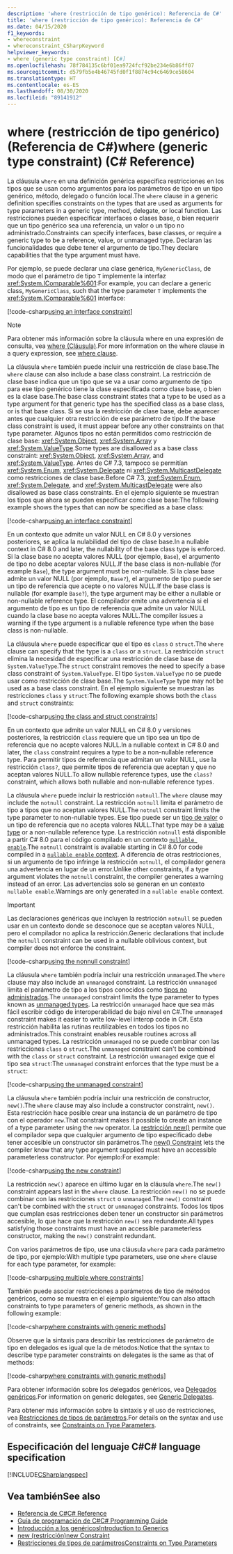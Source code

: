 ```yaml
---
description: 'where (restricción de tipo genérico): Referencia de C#'
title: 'where (restricción de tipo genérico): Referencia de C#'
ms.date: 04/15/2020
f1_keywords:
- whereconstraint
- whereconstraint_CSharpKeyword
helpviewer_keywords:
- where (generic type constraint) [C#]
ms.openlocfilehash: 78f784135c6bf01ea9724fcf92be234e6b86ff07
ms.sourcegitcommit: d579fb5e4b46745fd0f1f8874c94c6469ce58604
ms.translationtype: HT
ms.contentlocale: es-ES
ms.lasthandoff: 08/30/2020
ms.locfileid: "89141912"
---
```

# <a name="where-generic-type-constraint-c-reference"></a><span data-ttu-id="c2b57-103">where (restricción de tipo genérico) (Referencia de C#)</span><span class="sxs-lookup"><span data-stu-id="c2b57-103">where (generic type constraint) (C# Reference)</span></span>

<span data-ttu-id="c2b57-104">La cláusula `where` en una definición genérica especifica restricciones en los tipos que se usan como argumentos para los parámetros de tipo en un tipo genérico, método, delegado o función local.</span><span class="sxs-lookup"><span data-stu-id="c2b57-104">The `where` clause in a generic definition specifies constraints on the types that are used as arguments for type parameters in a generic type, method, delegate, or local function.</span></span> <span data-ttu-id="c2b57-105">Las restricciones pueden especificar interfaces o clases base, o bien requerir que un tipo genérico sea una referencia, un valor o un tipo no administrado.</span><span class="sxs-lookup"><span data-stu-id="c2b57-105">Constraints can specify interfaces, base classes, or require a generic type to be a reference, value, or unmanaged type.</span></span> <span data-ttu-id="c2b57-106">Declaran las funcionalidades que debe tener el argumento de tipo.</span><span class="sxs-lookup"><span data-stu-id="c2b57-106">They declare capabilities that the type argument must have.</span></span>

<span data-ttu-id="c2b57-107">Por ejemplo, se puede declarar una clase genérica, `MyGenericClass`, de modo que el parámetro de tipo `T` implemente la interfaz <xref:System.IComparable%601>:</span><span class="sxs-lookup"><span data-stu-id="c2b57-107">For example, you can declare a generic class, `MyGenericClass`, such that the type parameter `T` implements the <xref:System.IComparable%601> interface:</span></span>

[!code-csharp[using an interface constraint](snippets/GenericWhereConstraints.cs#1)]

> [!NOTE]
> <span data-ttu-id="c2b57-108">Para obtener más información sobre la cláusula where en una expresión de consulta, vea [where (Cláusula)](where-clause.md).</span><span class="sxs-lookup"><span data-stu-id="c2b57-108">For more information on the where clause in a query expression, see [where clause](where-clause.md).</span></span>

<span data-ttu-id="c2b57-109">La cláusula `where` también puede incluir una restricción de clase base.</span><span class="sxs-lookup"><span data-stu-id="c2b57-109">The `where` clause can also include a base class constraint.</span></span> <span data-ttu-id="c2b57-110">La restricción de clase base indica que un tipo que se va a usar como argumento de tipo para ese tipo genérico tiene la clase especificada como clase base, o bien es la clase base.</span><span class="sxs-lookup"><span data-stu-id="c2b57-110">The base class constraint states that a type to be used as a type argument for that generic type has the specified class as a base class, or is that base class.</span></span> <span data-ttu-id="c2b57-111">Si se usa la restricción de clase base, debe aparecer antes que cualquier otra restricción de ese parámetro de tipo.</span><span class="sxs-lookup"><span data-stu-id="c2b57-111">If the base class constraint is used, it must appear before any other constraints on that type parameter.</span></span> <span data-ttu-id="c2b57-112">Algunos tipos no están permitidos como restricción de clase base: <xref:System.Object>, <xref:System.Array> y <xref:System.ValueType>.</span><span class="sxs-lookup"><span data-stu-id="c2b57-112">Some types are disallowed as a base class constraint: <xref:System.Object>, <xref:System.Array>, and <xref:System.ValueType>.</span></span> <span data-ttu-id="c2b57-113">Antes de C# 7.3, tampoco se permitían <xref:System.Enum>, <xref:System.Delegate> ni <xref:System.MulticastDelegate> como restricciones de clase base.</span><span class="sxs-lookup"><span data-stu-id="c2b57-113">Before C# 7.3, <xref:System.Enum>, <xref:System.Delegate>, and <xref:System.MulticastDelegate> were also disallowed as base class constraints.</span></span> <span data-ttu-id="c2b57-114">En el ejemplo siguiente se muestran los tipos que ahora se pueden especificar como clase base:</span><span class="sxs-lookup"><span data-stu-id="c2b57-114">The following example shows the types that can now be specified as a base class:</span></span>

[!code-csharp[using an interface constraint](snippets/GenericWhereConstraints.cs#2)]

<span data-ttu-id="c2b57-115">En un contexto que admite un valor NULL en C# 8.0 y versiones posteriores, se aplica la nulabilidad del tipo de clase base.</span><span class="sxs-lookup"><span data-stu-id="c2b57-115">In a nullable context in C# 8.0 and later, the nullability of the base class type is enforced.</span></span> <span data-ttu-id="c2b57-116">Si la clase base no acepta valores NULL (por ejemplo, `Base`), el argumento de tipo no debe aceptar valores NULL.</span><span class="sxs-lookup"><span data-stu-id="c2b57-116">If the base class is non-nullable (for example `Base`), the type argument must be non-nullable.</span></span> <span data-ttu-id="c2b57-117">Si la clase base admite un valor NULL (por ejemplo, `Base?`), el argumento de tipo puede ser un tipo de referencia que acepte o no valores NULL.</span><span class="sxs-lookup"><span data-stu-id="c2b57-117">If the base class is nullable (for example `Base?`), the type argument may be either a nullable or non-nullable reference type.</span></span> <span data-ttu-id="c2b57-118">El compilador emite una advertencia si el argumento de tipo es un tipo de referencia que admite un valor NULL cuando la clase base no acepta valores NULL.</span><span class="sxs-lookup"><span data-stu-id="c2b57-118">The compiler issues a warning if the type argument is a nullable reference type when the base class is non-nullable.</span></span>

<span data-ttu-id="c2b57-119">La cláusula `where` puede especificar que el tipo es `class` o `struct`.</span><span class="sxs-lookup"><span data-stu-id="c2b57-119">The `where` clause can specify that the type is a `class` or a `struct`.</span></span> <span data-ttu-id="c2b57-120">La restricción `struct` elimina la necesidad de especificar una restricción de clase base de `System.ValueType`.</span><span class="sxs-lookup"><span data-stu-id="c2b57-120">The `struct` constraint removes the need to specify a base class constraint of `System.ValueType`.</span></span> <span data-ttu-id="c2b57-121">El tipo `System.ValueType` no se puede usar como restricción de clase base.</span><span class="sxs-lookup"><span data-stu-id="c2b57-121">The `System.ValueType` type may not be used as a base class constraint.</span></span> <span data-ttu-id="c2b57-122">En el ejemplo siguiente se muestran las restricciones `class` y `struct`:</span><span class="sxs-lookup"><span data-stu-id="c2b57-122">The following example shows both the `class` and `struct` constraints:</span></span>

[!code-csharp[using the class and struct constraints](snippets/GenericWhereConstraints.cs#3)]

<span data-ttu-id="c2b57-123">En un contexto que admite un valor NULL en C# 8.0 y versiones posteriores, la restricción `class` requiere que un tipo sea un tipo de referencia que no acepte valores NULL.</span><span class="sxs-lookup"><span data-stu-id="c2b57-123">In a nullable context in C# 8.0 and later, the `class` constraint requires a type to be a non-nullable reference type.</span></span> <span data-ttu-id="c2b57-124">Para permitir tipos de referencia que admitan un valor NULL, use la restricción `class?`, que permite tipos de referencia que aceptan y que no aceptan valores NULL.</span><span class="sxs-lookup"><span data-stu-id="c2b57-124">To allow nullable reference types, use the `class?` constraint, which allows both nullable and non-nullable reference types.</span></span>

<span data-ttu-id="c2b57-125">La cláusula `where` puede incluir la restricción `notnull`.</span><span class="sxs-lookup"><span data-stu-id="c2b57-125">The `where` clause may include the `notnull` constraint.</span></span> <span data-ttu-id="c2b57-126">La restricción `notnull` limita el parámetro de tipo a tipos que no aceptan valores NULL.</span><span class="sxs-lookup"><span data-stu-id="c2b57-126">The `notnull` constraint limits the type parameter to non-nullable types.</span></span> <span data-ttu-id="c2b57-127">Ese tipo puede ser un [tipo de valor](../builtin-types/value-types.md) o un tipo de referencia que no acepta valores NULL.</span><span class="sxs-lookup"><span data-stu-id="c2b57-127">That type may be a [value type](../builtin-types/value-types.md) or a non-nullable reference type.</span></span> <span data-ttu-id="c2b57-128">La restricción `notnull` está disponible a partir C# 8.0 para el código compilado en un contexto [`nullable enable`](../../nullable-references.md#nullable-contexts).</span><span class="sxs-lookup"><span data-stu-id="c2b57-128">The `notnull` constraint is available starting in C# 8.0 for code compiled in a [`nullable enable` context](../../nullable-references.md#nullable-contexts).</span></span> <span data-ttu-id="c2b57-129">A diferencia de otras restricciones, si un argumento de tipo infringe la restricción `notnull`, el compilador genera una advertencia en lugar de un error.</span><span class="sxs-lookup"><span data-stu-id="c2b57-129">Unlike other constraints, if a type argument violates the `notnull` constraint, the compiler generates a warning instead of an error.</span></span> <span data-ttu-id="c2b57-130">Las advertencias solo se generan en un contexto `nullable enable`.</span><span class="sxs-lookup"><span data-stu-id="c2b57-130">Warnings are only generated in a `nullable enable` context.</span></span>

> [!IMPORTANT]
> <span data-ttu-id="c2b57-131">Las declaraciones genéricas que incluyen la restricción `notnull` se pueden usar en un contexto donde se desconoce que se aceptan valores NULL, pero el compilador no aplica la restricción.</span><span class="sxs-lookup"><span data-stu-id="c2b57-131">Generic declarations that include the `notnull` constraint can be used in a nullable oblivious context, but compiler does not enforce the constraint.</span></span>

[!code-csharp[using the nonnull constraint](snippets/GenericWhereConstraints.cs#NotNull)]

<span data-ttu-id="c2b57-132">La cláusula `where` también podría incluir una restricción `unmanaged`.</span><span class="sxs-lookup"><span data-stu-id="c2b57-132">The `where` clause may also include an `unmanaged` constraint.</span></span> <span data-ttu-id="c2b57-133">La restricción `unmanaged` limita el parámetro de tipo a los tipos conocidos como [tipos no administrados](../builtin-types/unmanaged-types.md).</span><span class="sxs-lookup"><span data-stu-id="c2b57-133">The `unmanaged` constraint limits the type parameter to types known as [unmanaged types](../builtin-types/unmanaged-types.md).</span></span> <span data-ttu-id="c2b57-134">La restricción `unmanaged` hace que sea más fácil escribir código de interoperabilidad de bajo nivel en C#.</span><span class="sxs-lookup"><span data-stu-id="c2b57-134">The `unmanaged` constraint makes it easier to write low-level interop code in C#.</span></span> <span data-ttu-id="c2b57-135">Esta restricción habilita las rutinas reutilizables en todos los tipos no administrados.</span><span class="sxs-lookup"><span data-stu-id="c2b57-135">This constraint enables reusable routines across all unmanaged types.</span></span> <span data-ttu-id="c2b57-136">La restricción `unmanaged` no se puede combinar con las restricciones `class` o `struct`.</span><span class="sxs-lookup"><span data-stu-id="c2b57-136">The `unmanaged` constraint can't be combined with the `class` or `struct` constraint.</span></span> <span data-ttu-id="c2b57-137">La restricción `unmanaged` exige que el tipo sea `struct`:</span><span class="sxs-lookup"><span data-stu-id="c2b57-137">The `unmanaged` constraint enforces that the type must be a `struct`:</span></span>

[!code-csharp[using the unmanaged constraint](snippets/GenericWhereConstraints.cs#4)]

<span data-ttu-id="c2b57-138">La cláusula `where` también podría incluir una restricción de constructor, `new()`.</span><span class="sxs-lookup"><span data-stu-id="c2b57-138">The `where` clause may also include a constructor constraint, `new()`.</span></span> <span data-ttu-id="c2b57-139">Esta restricción hace posible crear una instancia de un parámetro de tipo con el operador `new`.</span><span class="sxs-lookup"><span data-stu-id="c2b57-139">That constraint makes it possible to create an instance of a type parameter using the `new` operator.</span></span> <span data-ttu-id="c2b57-140">La [restricción new()](new-constraint.md) permite que el compilador sepa que cualquier argumento de tipo especificado debe tener accesible un constructor sin parámetros.</span><span class="sxs-lookup"><span data-stu-id="c2b57-140">The [new() Constraint](new-constraint.md) lets the compiler know that any type argument supplied must have an accessible parameterless constructor.</span></span> <span data-ttu-id="c2b57-141">Por ejemplo:</span><span class="sxs-lookup"><span data-stu-id="c2b57-141">For example:</span></span>

[!code-csharp[using the new constraint](snippets/GenericWhereConstraints.cs#5)]

<span data-ttu-id="c2b57-142">La restricción `new()` aparece en último lugar en la cláusula `where`.</span><span class="sxs-lookup"><span data-stu-id="c2b57-142">The `new()` constraint appears last in the `where` clause.</span></span> <span data-ttu-id="c2b57-143">La restricción `new()` no se puede combinar con las restricciones `struct` o `unmanaged`.</span><span class="sxs-lookup"><span data-stu-id="c2b57-143">The `new()` constraint can't be combined with the `struct` or `unmanaged` constraints.</span></span> <span data-ttu-id="c2b57-144">Todos los tipos que cumplan esas restricciones deben tener un constructor sin parámetros accesible, lo que hace que la restricción `new()` sea redundante.</span><span class="sxs-lookup"><span data-stu-id="c2b57-144">All types satisfying those constraints must have an accessible parameterless constructor, making the `new()` constraint redundant.</span></span>

<span data-ttu-id="c2b57-145">Con varios parámetros de tipo, use una cláusula `where` para cada parámetro de tipo, por ejemplo:</span><span class="sxs-lookup"><span data-stu-id="c2b57-145">With multiple type parameters, use one `where` clause for each type parameter, for example:</span></span>

[!code-csharp[using multiple where constraints](snippets/GenericWhereConstraints.cs#6)]

<span data-ttu-id="c2b57-146">También puede asociar restricciones a parámetros de tipo de métodos genéricos, como se muestra en el ejemplo siguiente:</span><span class="sxs-lookup"><span data-stu-id="c2b57-146">You can also attach constraints to type parameters of generic methods, as shown in the following example:</span></span>

[!code-csharp[where constraints with generic methods](snippets/GenericWhereConstraints.cs#7)]

<span data-ttu-id="c2b57-147">Observe que la sintaxis para describir las restricciones de parámetro de tipo en delegados es igual que la de métodos:</span><span class="sxs-lookup"><span data-stu-id="c2b57-147">Notice that the syntax to describe type parameter constraints on delegates is the same as that of methods:</span></span>

[!code-csharp[where constraints with generic methods](snippets/GenericWhereConstraints.cs#8)]

<span data-ttu-id="c2b57-148">Para obtener información sobre los delegados genéricos, vea [Delegados genéricos](../../programming-guide/generics/generic-delegates.md).</span><span class="sxs-lookup"><span data-stu-id="c2b57-148">For information on generic delegates, see [Generic Delegates](../../programming-guide/generics/generic-delegates.md).</span></span>

<span data-ttu-id="c2b57-149">Para obtener más información sobre la sintaxis y el uso de restricciones, vea [Restricciones de tipos de parámetros](../../programming-guide/generics/constraints-on-type-parameters.md).</span><span class="sxs-lookup"><span data-stu-id="c2b57-149">For details on the syntax and use of constraints, see [Constraints on Type Parameters](../../programming-guide/generics/constraints-on-type-parameters.md).</span></span>

## <a name="c-language-specification"></a><span data-ttu-id="c2b57-150">Especificación del lenguaje C#</span><span class="sxs-lookup"><span data-stu-id="c2b57-150">C# language specification</span></span>

 [!INCLUDE[CSharplangspec](~/includes/csharplangspec-md.md)]

## <a name="see-also"></a><span data-ttu-id="c2b57-151">Vea también</span><span class="sxs-lookup"><span data-stu-id="c2b57-151">See also</span></span>

- [<span data-ttu-id="c2b57-152">Referencia de C#</span><span class="sxs-lookup"><span data-stu-id="c2b57-152">C# Reference</span></span>](../index.md)
- [<span data-ttu-id="c2b57-153">Guía de programación de C#</span><span class="sxs-lookup"><span data-stu-id="c2b57-153">C# Programming Guide</span></span>](../../programming-guide/index.md)
- [<span data-ttu-id="c2b57-154">Introducción a los genéricos</span><span class="sxs-lookup"><span data-stu-id="c2b57-154">Introduction to Generics</span></span>](../../programming-guide/generics/index.md)
- [<span data-ttu-id="c2b57-155">new (restricción)</span><span class="sxs-lookup"><span data-stu-id="c2b57-155">new Constraint</span></span>](./new-constraint.md)
- [<span data-ttu-id="c2b57-156">Restricciones de tipos de parámetros</span><span class="sxs-lookup"><span data-stu-id="c2b57-156">Constraints on Type Parameters</span></span>](../../programming-guide/generics/constraints-on-type-parameters.md)
